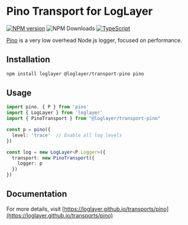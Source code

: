 # Pino Transport for LogLayer

[![NPM version](https://img.shields.io/npm/v/%40loglayer%2Fpino-transport.svg?style=flat-square)](https://www.npmjs.com/package/@loglayer/pino-transport)
![NPM Downloads](https://img.shields.io/npm/dm/%40loglayer%2Fpino-transport)
[![TypeScript](https://img.shields.io/badge/%3C%2F%3E-TypeScript-%230074c1.svg)](http://www.typescriptlang.org/)

[Pino](https://github.com/pinojs/pino) is a very low overhead Node.js logger, focused on performance.

## Installation

```bash
npm install loglayer @loglayer/transport-pino pino
```

## Usage

```typescript
import pino, { P } from 'pino'
import { LogLayer } from 'loglayer'
import { PinoTransport } from "@loglayer/transport-pino"

const p = pino({
  level: 'trace'  // Enable all log levels
})

const log = new LogLayer<P.Logger>({
  transport: new PinoTransport({
    logger: p
  })
})
```

## Documentation

For more details, visit [https://loglayer.github.io/transports/pino](https://loglayer.github.io/transports/pino)
